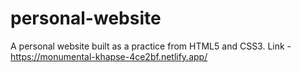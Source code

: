 # personal-website
A personal website built as a practice from HTML5 and CSS3.
Link - https://monumental-khapse-4ce2bf.netlify.app/
